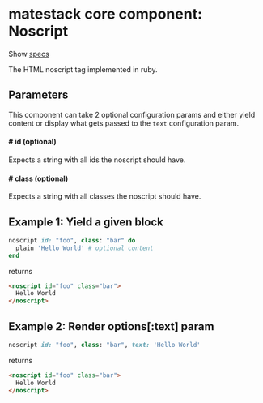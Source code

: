 # matestack core component: Noscript

Show [specs](/spec/usage/components/noscript_spec.rb)

The HTML noscript tag implemented in ruby.

## Parameters

This component can take 2 optional configuration params and either yield content or display what gets passed to the `text` configuration param.

#### # id (optional)
Expects a string with all ids the noscript should have.

#### # class (optional)
Expects a string with all classes the noscript should have.

## Example 1: Yield a given block

```ruby
noscript id: "foo", class: "bar" do
  plain 'Hello World' # optional content
end
```

returns

```html
<noscript id="foo" class="bar">
  Hello World
</noscript>
```

## Example 2: Render options[:text] param

```ruby
noscript id: "foo", class: "bar", text: 'Hello World'
```

returns

```html
<noscript id="foo" class="bar">
  Hello World
</noscript>

